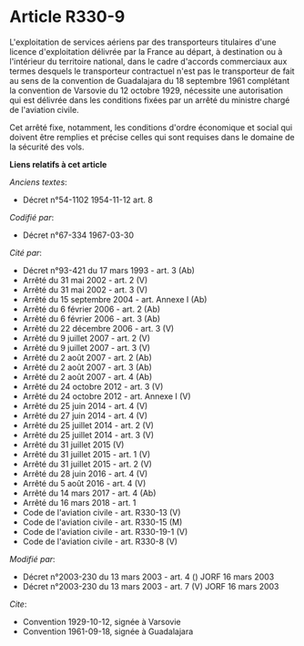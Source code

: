 # Article R330-9

L'exploitation de services aériens par des transporteurs titulaires d'une licence d'exploitation délivrée par la France au
départ, à destination ou à l'intérieur du territoire national, dans le cadre d'accords commerciaux aux termes desquels le
transporteur contractuel n'est pas le transporteur de fait au sens de la convention de Guadalajara du 18 septembre 1961
complétant la convention de Varsovie du 12 octobre 1929, nécessite une autorisation qui est délivrée dans les conditions
fixées par un arrêté du ministre chargé de l'aviation civile.

Cet arrêté fixe, notamment, les conditions d'ordre économique et social qui doivent être remplies et précise celles qui sont
requises dans le domaine de la sécurité des vols.

**Liens relatifs à cet article**

_Anciens textes_:

  - Décret n°54-1102 1954-11-12 art. 8

_Codifié par_:

  - Décret n°67-334 1967-03-30

_Cité par_:

  - Décret n°93-421 du 17 mars 1993 - art. 3 (Ab)
  - Arrêté du 31 mai 2002 - art. 2 (V)
  - Arrêté du 31 mai 2002 - art. 3 (V)
  - Arrêté du 15 septembre 2004 - art. Annexe I (Ab)
  - Arrêté du 6 février 2006 - art. 2 (Ab)
  - Arrêté du 6 février 2006 - art. 3 (Ab)
  - Arrêté du 22 décembre 2006 - art. 3 (V)
  - Arrêté du 9 juillet 2007 - art. 2 (V)
  - Arrêté du 9 juillet 2007 - art. 3 (V)
  - Arrêté du 2 août 2007 - art. 2 (Ab)
  - Arrêté du 2 août 2007 - art. 3 (Ab)
  - Arrêté du 2 août 2007 - art. 4 (Ab)
  - Arrêté du 24 octobre 2012 - art. 3 (V)
  - Arrêté du 24 octobre 2012 - art. Annexe I (V)
  - Arrêté du 25 juin 2014 - art. 4 (V)
  - Arrêté du 27 juin 2014 - art. 4 (V)
  - Arrêté du 25 juillet 2014 - art. 2 (V)
  - Arrêté du 25 juillet 2014 - art. 3 (V)
  - Arrêté du 31 juillet 2015 (V)
  - Arrêté du 31 juillet 2015 - art. 1 (V)
  - Arrêté du 31 juillet 2015 - art. 2 (V)
  - Arrêté du 28 juin 2016 - art. 4 (V)
  - Arrêté du 5 août 2016 - art. 4 (V)
  - Arrêté du 14 mars 2017 - art. 4 (Ab)
  - Arrêté du 16 mars 2018 - art. 1
  - Code de l'aviation civile - art. R330-13 (V)
  - Code de l'aviation civile - art. R330-15 (M)
  - Code de l'aviation civile - art. R330-19-1 (V)
  - Code de l'aviation civile - art. R330-8 (V)

_Modifié par_:

  - Décret n°2003-230 du 13 mars 2003 - art. 4 () JORF 16 mars 2003
  - Décret n°2003-230 du 13 mars 2003 - art. 7 (V) JORF 16 mars 2003

_Cite_:

  - Convention 1929-10-12, signée à Varsovie
  - Convention 1961-09-18, signée à Guadalajara
